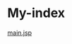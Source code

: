 # My-index
[main.jsp]((https://github.com/xzvfoi/My-index/blob/master/src/main/webapp/index.jsp)https://github.com/xzvfoi/My-index/blob/master/src/main/webapp/index.jsp)
